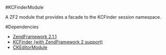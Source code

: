 #KCFinderModule

A ZF2 module that provides a facade to the KCFinder session namespace.

#Dependencies
* [ZendFramework 2.1.1](https://github.com/zendframework/zf2/tree/release-2.1.1)
* [KCFinder (with ZendFramework 2 support)](https://github.com/raykolbe/KCFinder.git)
* [CKEditorModule](https://github.com/raykolbe/CKEditorModule)